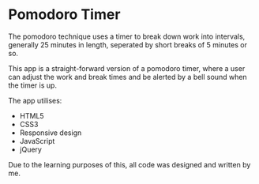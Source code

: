 # Pomodoro Timer

The pomodoro technique uses a timer to break down work into intervals, generally 25 minutes in length,
seperated by short breaks of 5 minutes or so. 

This app is a straight-forward version of a pomodoro timer, where a user can adjust the work and break times and 
be alerted by a bell sound when the timer is up.

The app utilises:

- HTML5
- CSS3
- Responsive design
- JavaScript
- jQuery

Due to the learning purposes of this, all code was designed and written by me.
